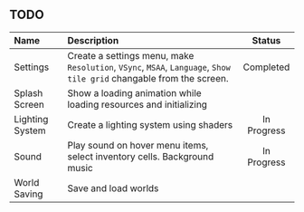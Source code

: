 ## TODO
|      Name       |                                                        Description                                                  |   Status    |
| :---            |                                                            :---                                                     |   :---:     |
| Settings        | Create a settings menu, make `Resolution`, `VSync`, `MSAA`, `Language`, `Show tile grid` changable from the screen. |  Completed  |
| Splash Screen   | Show a loading animation while loading resources and initializing                                                   |             |
| Lighting System | Create a lighting system using shaders                                                                              | In Progress |
| Sound           | Play sound on hover menu items, select inventory cells. Background music                                            | In Progress |
| World Saving    | Save and load worlds                                                                                                |             |
